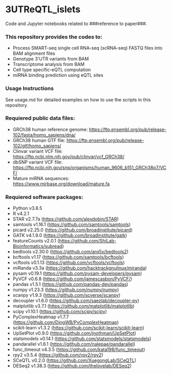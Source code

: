 # 3UTReQTL_islets

Code and Jupyter notebooks related to ###reference to paper###.

### This repository provides the codes to:
* Process SMART-seq single cell RNA-seq (scRNA-seq) FASTQ files into BAM alignment files
* Genotype 3'UTR variants from BAM
* Transcriptome analysis from BAM
* Cell type specific-eQTL computation
* miRNA binding prediction using eQTL sites

### Usage Instructions
See usage.md for detailed examples on how to use the scripts in this repository.

### Requiered public data files:
* GRCh38 human reference genome: https://ftp.ensembl.org/pub/release-102/fasta/homo_sapiens/dna/
* GRCh38 human GTF file: https://ftp.ensembl.org/pub/release-102/gtf/homo_sapiens/
* Clinvar variant VCF file: https://ftp.ncbi.nlm.nih.gov/pub/clinvar/vcf_GRCh38/
* dbSNP variant VCF file: https://ftp.ncbi.nih.gov/snp/organisms/human_9606_b151_GRCh38p7/VCF/
* Mature miRNA sequences: https://www.mirbase.org/download/mature.fa

### Requiered software packages:
* Python v3.8.5
* R v4.2.1
* STAR v2.7.7a (https://github.com/alexdobin/STAR)
* samtools v1.16.1 (https://github.com/samtools/samtools)
* picard v2.25.0 (https://github.com/broadinstitute/picard)
* GATK v4.1.9.0 (https://github.com/broadinstitute/gatk)
* featureCounts v2.0.1 (https://github.com/ShiLab-Bioinformatics/subread)
* bedtools v2.30.0 (https://github.com/arq5x/bedtools2)
* bcftools v1.17 (https://github.com/samtools/bcftools)
* vcftools v0.1.13 (https://github.com/vcftools/vcftools)
* miRanda v3.3a (https://github.com/hacktrackgnulinux/miranda)
* pysam v0.19.1 (https://github.com/pysam-developers/pysam)
* PyVCF v0.6.8 (https://github.com/jamescasbon/PyVCF/)
* pandas v1.5.1 (https://github.com/pandas-dev/pandas)
* numpy v1.23.3 (https://github.com/numpy/numpy)
* scanpy v1.9.3 (https://github.com/scverse/scanpy)
* decoupler v1.6.0 (https://github.com/saezlab/decoupler-py)
* matplotlib v3.7.1 (https://github.com/matplotlib/matplotlib)
* scipy v1.10.1 (https://github.com/scipy/scipy)
* PyComplexHeatmap v1.7.7 (https://github.com/DingWB/PyComplexHeatmap)
* scikit-learn v1.3.2 (https://github.com/scikit-learn/scikit-learn)
* UpSetPlot v0.9.0 (https://github.com/jnothman/UpSetPlot)
* statsmodels v0.14.1 (https://github.com/statsmodels/statsmodels)
* pandarallel v1.6.1 (https://github.com/nalepae/pandarallel)
* func_timeout v4.3.5 (https://github.com/kata198/func_timeout)
* rpy2 v3.5.4 (https://github.com/rpy2/rpy2)
* SCeQTL v0.2.0 (https://github.com/XuegongLab/SCeQTL)
* DESeq2 v1.38.3 (https://github.com/thelovelab/DESeq2)
